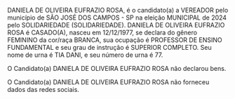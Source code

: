 DANIELA DE OLIVEIRA EUFRAZIO ROSA, é o candidato(a) a VEREADOR pelo município de SÃO JOSÉ DOS CAMPOS - SP na eleição MUNICIPAL de 2024 pelo SOLIDARIEDADE (SOLIDARIEDADE). DANIELA DE OLIVEIRA EUFRAZIO ROSA é CASADO(A), nasceu em 12/12/1977, se declara do gênero FEMININO da cor/raça BRANCA, sua ocupação é PROFESSOR DE ENSINO FUNDAMENTAL e seu grau de instrução é SUPERIOR COMPLETO. Seu nome de urna é TIA DANI, e seu número de urna é 77.

O Candidato(a) DANIELA DE OLIVEIRA EUFRAZIO ROSA não declarou bens.


O Candidato(a) DANIELA DE OLIVEIRA EUFRAZIO ROSA não forneceu dados das redes sociais.
